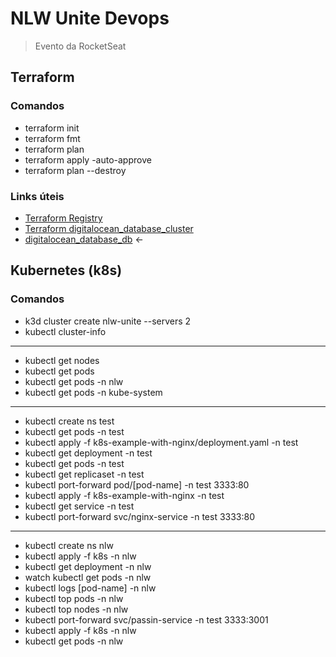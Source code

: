 # NLW Unite Devops

> Evento da RocketSeat

## Terraform

### Comandos

- terraform init
- terraform fmt
- terraform plan
- terraform apply -auto-approve
- terraform plan --destroy

### Links úteis

- [Terraform Registry](https://registry.terraform.io/)
- [Terraform digitalocean_database_cluster](https://registry.terraform.io/providers/digitalocean/digitalocean/latest/docs/resources/database_cluster)
- [digitalocean_database_db](https://registry.terraform.io/providers/digitalocean/digitalocean/latest/docs/resources/database_db) <-

## Kubernetes (k8s)

### Comandos

- k3d cluster create nlw-unite --servers 2
- kubectl cluster-info

---

- kubectl get nodes
- kubectl get pods
- kubectl get pods -n nlw
- kubectl get pods -n kube-system

---

- kubectl create ns test
- kubectl get pods -n test
- kubectl apply -f k8s-example-with-nginx/deployment.yaml -n test
- kubectl get deployment -n test
- kubectl get pods -n test
- kubectl get replicaset -n test
- kubectl port-forward pod/[pod-name] -n test 3333:80
- kubectl apply -f k8s-example-with-nginx -n test
- kubectl get service -n test
- kubectl port-forward svc/nginx-service -n test 3333:80

---

- kubectl create ns nlw
- kubectl apply -f k8s -n nlw
- kubectl get deployment -n nlw
- watch kubectl get pods -n nlw
- kubectl logs [pod-name] -n nlw
- kubectl top pods -n nlw
- kubectl top nodes -n nlw
- kubectl port-forward svc/passin-service -n test 3333:3001
- kubectl apply -f k8s -n nlw
- kubectl get pods -n nlw
